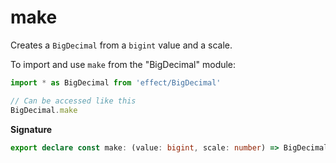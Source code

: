 # make

Creates a `BigDecimal` from a `bigint` value and a scale.

To import and use `make` from the "BigDecimal" module:

```ts
import * as BigDecimal from 'effect/BigDecimal'

// Can be accessed like this
BigDecimal.make
```

**Signature**

```ts
export declare const make: (value: bigint, scale: number) => BigDecimal
```
